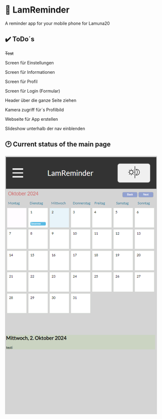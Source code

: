 # 💊 LamReminder

A reminder app for your mobile phone for Lamuna20

## ✔️ ToDo´s

~~Test~~

Screen für Einstellungen

Screen für Informationen

Screen für Profil

Screen für Login (Formular)

Header über die ganze Seite ziehen

Kamera zugriff für´s Profilbild

Webseite für App erstellen

Slideshow unterhalb der nav einblenden

## 🕑 Current status of the main page

![screenshot](notizen/Aktueller_ststus.png)
